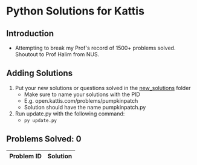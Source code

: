 <style>
    table {
        width: 100%;
    }
</style>
# Python Solutions for Kattis
## Introduction
- Attempting to break my Prof's record of 1500+ problems solved. Shoutout to Prof Halim from NUS.

## Adding Solutions
1. Put your new solutions or questions solved in the [new_solutions](new_solutions) folder
    - Make sure to name your solutions with the PID
    - E.g. open.kattis.com/problems/pumpkinpatch
    - Solution should have the name pumpkinpatch.py
2. Run update.py with the following command:
    - `py update.py`

## Problems Solved: 0
| Problem ID | Solution |
|---|---|
